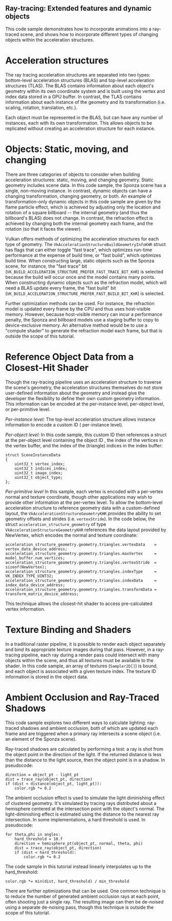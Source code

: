<!--
- Copyright (c) 2019-2021, Arm Limited and Contributors
-
- SPDX-License-Identifier: Apache-2.0
-
- Licensed under the Apache License, Version 2.0 the "License";
- you may not use this file except in compliance with the License.
- You may obtain a copy of the License at
-
-     http://www.apache.org/licenses/LICENSE-2.0
-
- Unless required by applicable law or agreed to in writing, software
- distributed under the License is distributed on an "AS IS" BASIS,
- WITHOUT WARRANTIES OR CONDITIONS OF ANY KIND, either express or implied.
- See the License for the specific language governing permissions and
- limitations under the License.
-
-->

## Ray-tracing: Extended features and dynamic objects

This code sample demonstrates how to incorporate animations into a ray-traced scene, and shows how to incorporate
different types of changing objects within the acceleration structures.

# Acceleration structures

The ray tracing acceleration structures are separated into two types: bottom-level acceleration structures (BLAS) and
top-level acceleration structures (TLAS). The BLAS contains information about each object's geometry within its own
coordinate system and is built using the vertex and index data stored in a GPU buffer. In contrast, the TLAS contains
information about each instance of the geometry and its transformation (i.e. scaling, rotation, translation, etc.).

Each object must be represented in the BLAS, but can have any number of instances, each with its own transformation.
This allows objects to be replicated without creating an acceleration structure for each instance.

# Objects: Static, moving, and changing

There are three categories of objects to consider when building acceleration structures: static, moving, and changing
geometry. Static geometry includes scene data. In this code sample, the Sponza scene has a single, non-moving instance.
In contrast, dynamic objects can have a changing transformation, changing geometry, or both. An example of
transformation-only dynamic objects in this code sample are given by the flame particle effect, which is achieved by
adjusting only the location and rotation of a square billboard -- the internal geometry (and thus the billboard's BLAS)
does not change. In contrast, the refraction effect is achieved by changing both the internal geometry each frame, and
the rotation (so that it faces the viewer).

Vulkan offers methods of optimizing the acceleration structures for each type of geometry.
The `VkAccelerationStructureBuildGeometryInfoKHR` struct has flags that can either toggle "fast trace", which optimizes
run-time performance at the expense of build time, or "fast build", which optimizes build time. When constructing large,
static objects such as the Sponza scene, for instance, the "fast trace"
bit (`VK_BUILD_ACCELERATION_STRUCTURE_PREFER_FAST_TRACE_BIT_KHR`) is selected because the build will occur once and the
model contains many points. When constructing dynamic objects such as the refraction model, which will need a BLAS
update every frame, the "fast build" bit (`VK_BUILD_ACCELERATION_STRUCTURE_PREFER_FAST_BUILD_BIT_KHR`) is selected.

Further optimization methods can be used. For instance, the refraction model is updated every frame by the CPU and thus
uses host-visible memory. However, because host-visible memory can incur a performance penalty, the Sponza and billboard
models use a staging buffer to copy to device-exclusive memory. An alternative method would be to use a "compute shader"
to generate the refraction model each frame, but that is outside the scope of this tutorial.

# Reference Object Data from a Closest-Hit Shader

Though the ray-tracing pipeline uses an acceleration structure to traverse the scene's geometry, the acceleration
structures themselves do not store user-defined information about the geometry and instead give the developer the
flexibility to define their own custom geometry information. This information can be encoded at the per-instance level,
per-object level, or per-primitive level.

*Per-instance level:* The top-level acceleration structure allows instance information to encode a custom ID (
per-instance level).

*Per-object level:* In this code sample, this custom ID then references a struct at the per-object level containing the
object ID , the index of the vertices in the vertex buffer, and the index of the (triangle) indices in the index buffer:

```
struct SceneInstanceData
{
    uint32_t vertex_index;
    uint32_t indices_index;
    uint32_t image_index;
    uint32_t object_type;
};
```

*Per-primitive level*  In this sample, each vertex is encoded with a per-vertex normal and texture coordinate, though
other applications may wish to provide other information at the per-vertex level. To allow the bottom-level acceleration
structure to reference geometry data with a custom-defined layout, the `VkAccelerationStructureGeometryKHR` provides the
ability to set geometry offsets and strides (i.e. `vertexStride`). In the code below, the
struct `acceleration_structure_geometry` of type `VkAccelerationStructureGeometryKHR` references the data layout
provided by NewVertex, which encodes the normal and texture coordinate:

```
acceleration_structure_geometry.geometry.triangles.vertexData    = vertex_data_device_address;
acceleration_structure_geometry.geometry.triangles.maxVertex     = model_buffer.num_vertices;
acceleration_structure_geometry.geometry.triangles.vertexStride  = sizeof(NewVertex);
acceleration_structure_geometry.geometry.triangles.indexType     = VK_INDEX_TYPE_UINT32;
acceleration_structure_geometry.geometry.triangles.indexData     = index_data_device_address;
acceleration_structure_geometry.geometry.triangles.transformData = transform_matrix_device_address;
```

This technique allows the closest-hit shader to access pre-calculated vertex information.

# Texture Binding and Shaders

In a traditional raster pipeline, it is possible to render each object separately and bind its appropriate texture
images during that pass. However, in a ray-tracing pipeline, each ray during a render pass could intersect with many
objects within the scene, and thus all textures must be available to the shader. In this code sample, an array of
textures (`Sampler2D[]`) is bound, and each object is associated with a given texture index. The texture ID information
is stored in the object data.

# Ambient Occlusion and Ray-Traced Shadows

This code sample explores two different ways to calculate lighting: ray-traced shadows and ambient occlusion, both of
which are updated each frame and are triggered when a primary ray intersects a scene object (i.e. an element of the
Sponza scene).

Ray-traced shadows are calculated by performing a test: a ray is shot from the object point in the direction of the
light. If the returned distance is less than the distance to the light source, then the object point is in a shadow. In
pseudocode:

```
direction = object_pt - light_pt
dist = trace_ray(object_pt, direction)
if (dist < distance(object_pt, light_pt)):
    color.rgb *= 0.2
```

The ambient occlusion effect is used to simulate the light diminishing effect of clustered geometry. It's simulated by
tracing rays distributed about a hemisphere centered at the intersection point with the object's normal. The
light-diminishing effect is estimated using the distance to the nearest ray intersection. In some implementations, a
hard threshold is used. In pseudocode:

```
for theta,phi in angles:
    hard_threshold = 10.f 
    direction = hemisphere_pt(object_pt, normal, theta, phi)
    dist = trace_ray(object_pt, direction)
    if (dist < hard_threshold):
        color.rgb *= 0.2
```

The code sample in this tutorial instead linearly interpolates up to the hard_threshold:

```
color.rgb *= min(dist, hard_threshold) / min_threshold
```

There are further optimizations that can be used. One common technique is to reduce the number of generated ambient
occlusion rays at each point, often shooting just a single ray. The resulting image can then be de-noised using a
separate de-noising pass, though this technique is outside the scope of this tutorial.

